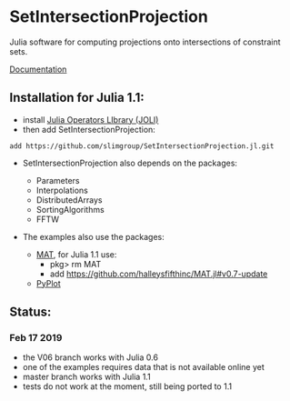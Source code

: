 # SetIntersectionProjection
Julia software for computing projections onto intersections of constraint sets.

[Documentation](https://petersbas.github.io/SetIntersectionProjectionDocs/)


## Installation for Julia 1.1:

 - install [Julia Operators LIbrary (JOLI)](https://github.com/slimgroup/JOLI.jl)
 - then add SetIntersectionProjection:
 
 ```
 add https://github.com/slimgroup/SetIntersectionProjection.jl.git
 ``` 

 - SetIntersectionProjection also depends on the packages: 
 	- Parameters
	- Interpolations
	- DistributedArrays
	- SortingAlgorithms
	- FFTW
	
- The examples also use the packages:
	- [MAT](https://github.com/JuliaIO/MAT.jl), for Julia 1.1 use: 
		- pkg> rm MAT
		- add https://github.com/halleysfifthinc/MAT.jl#v0.7-update
	- [PyPlot](https://github.com/JuliaPy/PyPlot.jl)
 
## Status:

###  Feb 17 2019

 - the V06 branch works with Julia 0.6
 - one of the examples requires data that is not available online yet
 - master branch works with Julia 1.1
 - tests do not work at the moment, still being ported to 1.1


